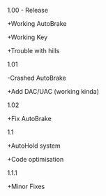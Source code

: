 1.00 - Release

+Working AutoBrake

+Working Key 

+Trouble with hills


1.01

-Crashed AutoBrake

+Add DAC/UAC (working kinda)

1.02

+Fix AutoBrake

1.1

+AutoHold system

+Code optimisation

1.1.1

+Minor Fixes
